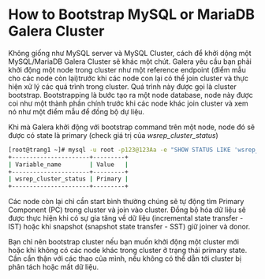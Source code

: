 # How to Bootstrap MySQL or MariaDB Galera Cluster

Không giống như MySQL server và MySQL Cluster, cách để khởi dộng một MySQL/MariaDB Galera Cluster sẽ khác một chút. Galera yêu cầu bạn phải khởi động một node trong cluster như một reference endpoint (điểm mẫu cho các node còn lại)trước khi các node con lại có thể join cluster và thực hiện xử lý các quá trình trong cluster. Quá trình này được gọi là cluster bootstrap.  Bootstrapping là bước tạo ra một node database, node này được coi như một thành phần chính trước khi các node khác join cluster và xem nó như một điểm mẫu để đồng bộ dự liệu.

Khi mà Galera khởi động với  bootstrap command trên một node, node đó sẽ được có state là primary (check giá trị của *wsrep_cluster_status*)

```sh
[root@trang1 ~]# mysql -u root -p123@123Aa -e "SHOW STATUS LIKE 'wsrep_cluster_status'"
+----------------------+---------+
| Variable_name        | Value   |
+----------------------+---------+
| wsrep_cluster_status | Primary |
+----------------------+---------+
```

Các node còn lại chỉ cần start bình thường chúng sẽ tự động tìm Primary Component (PC) trong cluster và join vào cluster. Đồng bộ hóa dữ liệu sẽ được thực hiện khi có sự gia tăng về dữ liệu (incremental state transfer - IST) hoặc khi snapshot (snapshot state transfer - SST) giữ joiner và donor.

Bạn chỉ nên bootstrap cluster nếu bạn muốn khởi động một cluster mới hoặc khi không có các node khác trong cluster ở trạng thái primary state. Cần cẩn thận với các thao của mình, nếu không có thể dẫn tới cluster bị phân tách hoặc mất dữ liệu.

